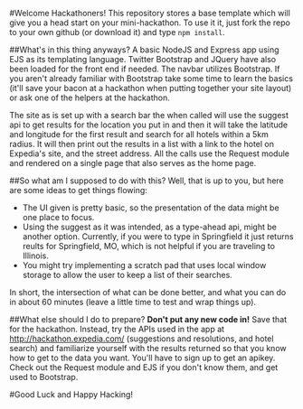 #Welcome Hackathoners!
This repository stores a base template which will give you a head start on your mini-hackathon. To use it it, just fork the repo to your own github (or download it) and type `npm install`. 

##What's in this thing anyways?
A basic NodeJS and Express app using EJS as its templating language. Twitter Bootstrap and JQuery have also been loaded for the front end if needed. The navbar utilizes Bootstrap. If you aren't already familiar with Bootstrap take some time to learn the basics (it'll save your bacon at a hackathon when putting together your site layout) or ask one of the helpers at the hackathon. 

The site as is set up with a search bar the when called will use the suggest api to get results for the location you put in and then it will take the latitude and longitude for the first result and search for all hotels within a 5km radius. It will then print out the results in a list with a link to the hotel on Expedia's site, and the street address. All the calls use the Request module and rendered on a single page that also serves as the home page.

##So what am I supposed to do with this?
Well, that is up to you, but here are some ideas to get things flowing:

- The UI given is pretty basic, so the presentation of the data might be one place to focus. 
- Using the suggest as it was intended, as a type-ahead api, might be another option. Currently, if you were to type in Springfield it just returns reults for Springfield, MO, which is not helpful if you are traveling to Illinois. 
- You might try implementing a scratch pad that uses local window storage to allow the user to keep a list of their searches. 

In short, the intersection of what can be done better, and what you can do in about 60 minutes (leave a little time to test and wrap things up).

##What else should I do to prepare?
**Don't put any new code in!** Save that for the hackathon. Instead, try the APIs used in the app at <http://hackathon.expedia.com/> (suggestions and resolutions, and hotel search) and familiarize yourself with the results returned so that you know how to get to the data you want. You'll have to sign up to get an apikey. Check out the Request module and EJS if you don't know them, and get used to Bootstrap. 

#Good Luck and Happy Hacking!